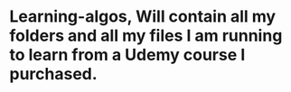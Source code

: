 # Learning-algos, Will contain all my folders and all my files I am running to learn from a Udemy course I purchased.